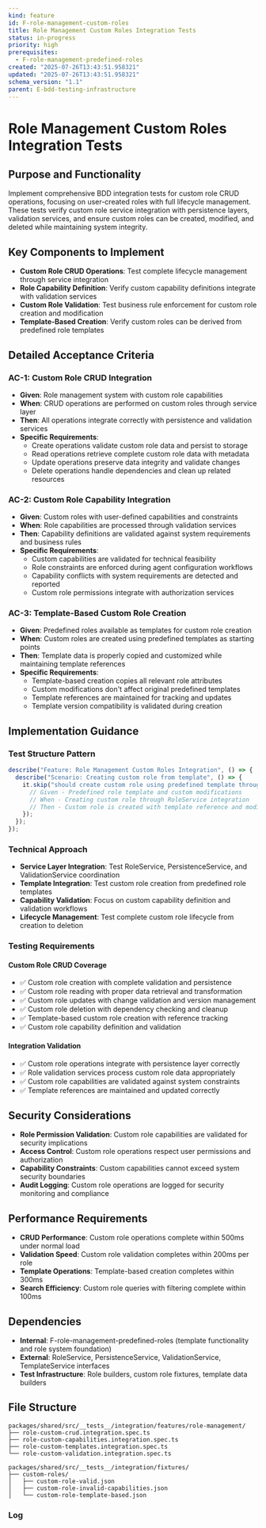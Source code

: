 ```yaml
---
kind: feature
id: F-role-management-custom-roles
title: Role Management Custom Roles Integration Tests
status: in-progress
priority: high
prerequisites:
  - F-role-management-predefined-roles
created: "2025-07-26T13:43:51.958321"
updated: "2025-07-26T13:43:51.958321"
schema_version: "1.1"
parent: E-bdd-testing-infrastructure
---
```


# Role Management Custom Roles Integration Tests

## Purpose and Functionality

Implement comprehensive BDD integration tests for custom role CRUD operations, focusing on user-created roles with full lifecycle management. These tests verify custom role service integration with persistence layers, validation services, and ensure custom roles can be created, modified, and deleted while maintaining system integrity.

## Key Components to Implement

- **Custom Role CRUD Operations**: Test complete lifecycle management through service integration
- **Role Capability Definition**: Verify custom capability definitions integrate with validation services
- **Custom Role Validation**: Test business rule enforcement for custom role creation and modification
- **Template-Based Creation**: Verify custom roles can be derived from predefined role templates

## Detailed Acceptance Criteria

### AC-1: Custom Role CRUD Integration

- **Given**: Role management system with custom role capabilities
- **When**: CRUD operations are performed on custom roles through service layer
- **Then**: All operations integrate correctly with persistence and validation services
- **Specific Requirements**:
  - Create operations validate custom role data and persist to storage
  - Read operations retrieve complete custom role data with metadata
  - Update operations preserve data integrity and validate changes
  - Delete operations handle dependencies and clean up related resources

### AC-2: Custom Role Capability Integration

- **Given**: Custom roles with user-defined capabilities and constraints
- **When**: Role capabilities are processed through validation services
- **Then**: Capability definitions are validated against system requirements and business rules
- **Specific Requirements**:
  - Custom capabilities are validated for technical feasibility
  - Role constraints are enforced during agent configuration workflows
  - Capability conflicts with system requirements are detected and reported
  - Custom role permissions integrate with authorization services

### AC-3: Template-Based Custom Role Creation

- **Given**: Predefined roles available as templates for custom role creation
- **When**: Custom roles are created using predefined templates as starting points
- **Then**: Template data is properly copied and customized while maintaining template references
- **Specific Requirements**:
  - Template-based creation copies all relevant role attributes
  - Custom modifications don't affect original predefined templates
  - Template references are maintained for tracking and updates
  - Template version compatibility is validated during creation

## Implementation Guidance

### Test Structure Pattern

```typescript
describe("Feature: Role Management Custom Roles Integration", () => {
  describe("Scenario: Creating custom role from template", () => {
    it.skip("should create custom role using predefined template through service integration", async () => {
      // Given - Predefined role template and custom modifications
      // When - Creating custom role through RoleService integration
      // Then - Custom role is created with template reference and modifications
    });
  });
});
```

### Technical Approach

- **Service Layer Integration**: Test RoleService, PersistenceService, and ValidationService coordination
- **Template Integration**: Test custom role creation from predefined role templates
- **Capability Validation**: Focus on custom capability definition and validation workflows
- **Lifecycle Management**: Test complete custom role lifecycle from creation to deletion

### Testing Requirements

#### Custom Role CRUD Coverage

- ✅ Custom role creation with complete validation and persistence
- ✅ Custom role reading with proper data retrieval and transformation
- ✅ Custom role updates with change validation and version management
- ✅ Custom role deletion with dependency checking and cleanup
- ✅ Template-based custom role creation with reference tracking
- ✅ Custom role capability definition and validation

#### Integration Validation

- ✅ Custom role operations integrate with persistence layer correctly
- ✅ Role validation services process custom role data appropriately
- ✅ Custom role capabilities are validated against system constraints
- ✅ Template references are maintained and updated correctly

## Security Considerations

- **Role Permission Validation**: Custom role capabilities are validated for security implications
- **Access Control**: Custom role operations respect user permissions and authorization
- **Capability Constraints**: Custom capabilities cannot exceed system security boundaries
- **Audit Logging**: Custom role operations are logged for security monitoring and compliance

## Performance Requirements

- **CRUD Performance**: Custom role operations complete within 500ms under normal load
- **Validation Speed**: Custom role validation completes within 200ms per role
- **Template Operations**: Template-based creation completes within 300ms
- **Search Efficiency**: Custom role queries with filtering complete within 100ms

## Dependencies

- **Internal**: F-role-management-predefined-roles (template functionality and role system foundation)
- **External**: RoleService, PersistenceService, ValidationService, TemplateService interfaces
- **Test Infrastructure**: Role builders, custom role fixtures, template data builders

## File Structure

```
packages/shared/src/__tests__/integration/features/role-management/
├── role-custom-crud.integration.spec.ts
├── role-custom-capabilities.integration.spec.ts
├── role-custom-templates.integration.spec.ts
└── role-custom-validation.integration.spec.ts

packages/shared/src/__tests__/integration/fixtures/
├── custom-roles/
│   ├── custom-role-valid.json
│   ├── custom-role-invalid-capabilities.json
│   └── custom-role-template-based.json
```

### Log
